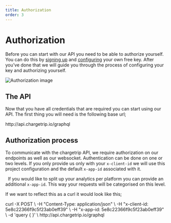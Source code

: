 ```yaml
---
title: Authorization
order: 3
---
```

# Authorization

Before you can start with our API you need to be able to authorize yourself. You can do this by [signing up](https://google.com) and [configuring](https://google.com) your own free key. After you’ve done that we will guide you through the process of configuring your key and authorizing yourself.

![Authorization image](authorization.jpg)

## The API
Now that you have all credentials that are required you can start using our API. The first thing you will need is the following base url;

<code-block prefix="Authorization" title="Base Url">
http://api.chargetrip.io/graphql
</code-block>

## Authorization process
To communicate with the chargetrip API, we require authorization on our endpoints as well as our websocket. Authentication can be done on one or two levels. If you only provide us only with your `x-client-id` we will use this project configuration and the default `x-app-id` associated with it.

  If you would like to split up your analytics per platform you can provide an additional `x-app-id`. This way your requests will be categorised on this level.

<property-table keys="x-client-id|x-app-id" types="string|string" descriptions="Your project id with the corresponding configuration|Your app id for splitting up analytics" required="Yes|No"></property-table>

If we want to reflect this as a curl it would look like this;

<code-block prefix="Authorization" title="Curl">
curl -X POST \
-H "Content-Type: application/json" \
-H "x-client-id: 5e8c22366f9c5f23ab0eff39" \
-H "x-app-id: 5e8c22366f9c5f23ab0eff39" \
-d 'query { }' \
http://api.chargetrip.io/graphql
</code-block>


